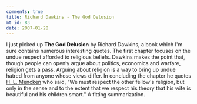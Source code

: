 ```yaml
--- 
comments: true
title: Richard Dawkins - The God Delusion
mt_id: 83
date: 2007-01-28
---
```

I just picked up <strong>The God Delusion</strong> by Richard Dawkins, a book which I'm sure contains numerous interesting quotes.  The first chapter focuses on the undue respect afforded to religious beliefs.  Dawkins makes the point that, though people can openly argue about politics, economics and warfare, religion gets a pass.  Arguing about religion is a way to bring up undue hatred from anyone whose views differ.  In concluding the chapter he quotes [H. L. Mencken](http://en.wikipedia.org/wiki/H._L._Mencken) who said, "We must respect the other fellow's religion, but only in the sense and to the extent that we respect his theory that his wife is beautiful and his children smart."  A fitting summarization.
